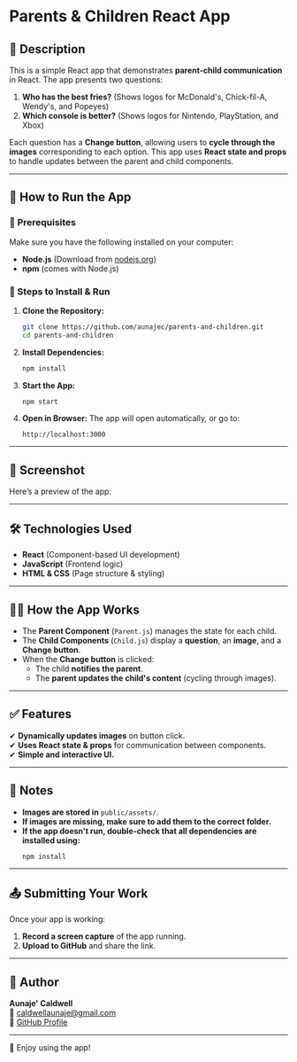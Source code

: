# Parents & Children React App

## 📌 Description

This is a simple React app that demonstrates **parent-child communication** in React. The app presents two questions:

1. **Who has the best fries?** (Shows logos for McDonald's, Chick-fil-A, Wendy's, and Popeyes)
2. **Which console is better?** (Shows logos for Nintendo, PlayStation, and Xbox)

Each question has a **Change button**, allowing users to **cycle through the images** corresponding to each option. This app uses **React state and props** to handle updates between the parent and child components.

---

## 🚀 How to Run the App

### 📌 Prerequisites

Make sure you have the following installed on your computer:

- **Node.js** (Download from [nodejs.org](https://nodejs.org))
- **npm** (comes with Node.js)

### 📌 Steps to Install & Run

1. **Clone the Repository:**
   ```bash
   git clone https://github.com/aunajec/parents-and-children.git
   cd parents-and-children
   ```
2. **Install Dependencies:**
   ```bash
   npm install
   ```
3. **Start the App:**
   ```bash
   npm start
   ```
4. **Open in Browser:**
   The app will open automatically, or go to:
   ```
   http://localhost:3000
   ```

---

## 📸 Screenshot

Here’s a preview of the app:



---

## 🛠️ Technologies Used

- **React** (Component-based UI development)
- **JavaScript** (Frontend logic)
- **HTML & CSS** (Page structure & styling)

---

## 👨‍💻 How the App Works

- The **Parent Component** (`Parent.js`) manages the state for each child.
- The **Child Components** (`Child.js`) display a **question**, an **image**, and a **Change button**.
- When the **Change button** is clicked:
  - The child **notifies the parent**.
  - The **parent updates the child's content** (cycling through images).

---

## ✅ Features

✔ **Dynamically updates images** on button click.\
✔ **Uses React state & props** for communication between components.\
✔ **Simple and interactive UI.**

---

## 📌 Notes

- **Images are stored in** `public/assets/`.
- **If images are missing, make sure to add them to the correct folder.**
- **If the app doesn't run, double-check that all dependencies are installed using:**
  ```bash
  npm install
  ```

---

## 📤 Submitting Your Work

Once your app is working:

1. **Record a screen capture** of the app running.
2. **Upload to GitHub** and share the link.

---

## 👤 Author

**Aunaje' Caldwell**\
📧 [caldwellaunaje@gmail.com](mailto\:caldwellaunaje@gmail.com)\
🔗 [GitHub Profile](https://github.com/aunajec)

---

🎉 Enjoy using the app!

